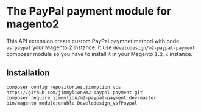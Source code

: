 # The PayPal payment module for magento2

This API extension create custom PayPal paymnet method with code `vsfpaypal` your Magento 2 instance. It use `develodesign/m2-paypal-payment` composer module so you have to install it in your Magento `2.2.x` instance.

## Installation

```
composer config repositories.jimmylion vcs https://github.com/jimmylion/m2-paypal-payment.git
composer require jimmylion/m2-paypal-payment:dev-master
bin/magento module:enable Develodesign_VsfPaypal
```
